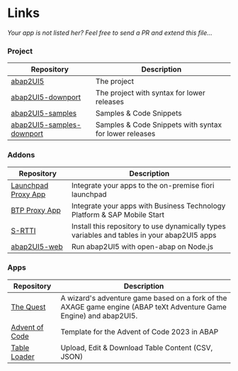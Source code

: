 # Links
 _Your app is not listed her? Feel free to send a PR and extend this file..._
### Project

|  Repository | Description |
| ------------- | ------------- |
| [abap2UI5](https://github.com/abap2UI5/abap2UI5)  | The project  |
| [abap2UI5-downport](https://github.com/abap2UI5/abap2UI5-downport)  | The project with syntax for lower releases  |
| [abap2UI5-samples](https://github.com/abap2UI5/abap2UI5-samples)  | Samples & Code Snippets  |
| [abap2UI5-samples-downport](https://github.com/abap2UI5/abap2UI5-samples-downport) | Samples & Code Snippets with syntax for lower releases  |


### Addons

|  Repository | Description |
| ------------- | ------------- |
| [Launchpad Proxy App](https://github.com/abap2UI5/abap2UI5-launchpad_proxy_app) | Integrate your apps to the on-premise fiori launchpad  |
| [BTP Proxy App](https://github.com/abap2UI5/abap2UI5-btp_proxy_app) | Integrate your apps with Business Technology Platform & SAP Mobile Start  |
| [S-RTTI](https://github.com/sandraros/S-RTTI) | Install this repository to use dynamically types variables and tables in your abap2UI5 apps  |
| [abap2UI5-web](https://github.com/abap2UI5/abap2UI5-web) | Run abap2UI5 with open-abap on Node.js  |


### Apps

|  Repository | Description |
| ------------- | ------------- |
| [The Quest](https://github.com/nomssi/axage)  | A wizard's adventure game based on a fork of the AXAGE game engine (ABAP teXt Adventure Game Engine) and abap2UI5.  |
| [Advent of Code](https://github.com/joltdx/abap-advent-2023-template) | Template for the Advent of Code 2023 in ABAP  |
| [Table Loader](https://github.com/oblomov-dev/a2UI5-db_table_loader)  | Upload, Edit & Download Table Content (CSV, JSON)  |

